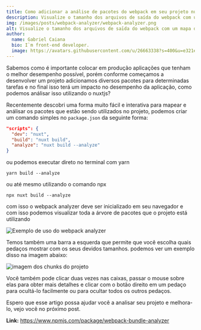 ```yaml
---
title: Como adicionar a análise de pacotes do webpack em seu projeto nuxt
description: Visualize o tamanho dos arquivos de saída do webpack com um mapa de árvore interativo dentro do seu projeto com nuxtjs.
img: /images/posts/webpack-analyzer/webpack-analyzer.png
alt: Visualize o tamanho dos arquivos de saīda do webpack com um mapa de árvore interativo com zoom.
author:
  name: Gabriel Caiana
  bio: I`m front-end developer.
  image: https://avatars.githubusercontent.com/u/26663338?s=400&u=e321e0c5469481f868a741ef2eec2b0b5a65b398&v=4
---
```


Sabemos como é importante colocar em produção aplicações que tenham o melhor desempenho possível, porém conforme começamos a desenvolver um projeto adicionamos diversos pacotes para determinadas tarefas e no final isso terá um impacto no desempenho da aplicação, como podemos análisar isso utilizando o nuxtjs?

Recentemente descobri uma forma muito fácil e interativa para mapear e análisar os pacotes que estão sendo utilizados no projeto, podemos criar um comando simples no `package.json` da seguinte forma:

```json
"scripts": {
  "dev": "nuxt",
  "build": "nuxt build",
  "analyze": "nuxt build --analyze"
}
```

ou podemos executar direto no terminal com yarn

```
yarn build --analyze
```

ou até mesmo utilizando o comando npx

```
npx nuxt build --analyze
```

com isso o webpack analyzer deve ser inicializado em seu navegador e com isso podemos visualizar toda a árvore de pacotes que o projeto está utilizando

![Exemplo de uso do webpack analyzer ](https://cloud.githubusercontent.com/assets/302213/20628702/93f72404-b338-11e6-92d4-9a365550a701.gif)

Temos também uma barra a esquerda que permite que você escolha quais pedaços mostrar com os seus devidos tamanhos. podemos ver um exemplo disso na imagem abaixo:

![imagem dos chunks do projeto](/images/posts/webpack-analyzer/chunks.png)

Você também pode clicar duas vezes nas caixas, passar o mouse sobre elas para obter mais detalhes e clicar com o botão direito em um pedaço para ocultá-lo facilmente ou para ocultar todos os outros pedaços.

Espero que esse artigo possa ajudar você a analisar seu projeto e melhora-lo, vejo você no próximo post.

**Link:** https://www.npmjs.com/package/webpack-bundle-analyzer
